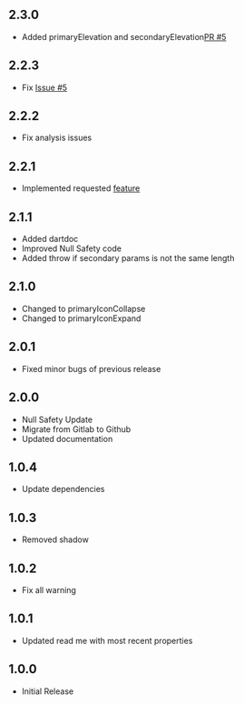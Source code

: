 ## 2.3.0
-  Added primaryElevation and secondaryElevation[PR #5](https://github.com/lcsvcn/speed_dial_fab/pull/5)


## 2.2.3
- Fix [Issue #5](https://github.com/lcsvcn/speed_dial_fab/issues/4)

## 2.2.2
- Fix analysis issues

## 2.2.1

* Implemented requested [feature](https://github.com/lcsvcn/speed_dial_fab/issues/1)

## 2.1.1
* Added dartdoc
* Improved Null Safety code
* Added throw if secondary params is not the same length

## 2.1.0
* Changed to primaryIconCollapse
* Changed to primaryIconExpand

## 2.0.1

* Fixed minor bugs of previous release

## 2.0.0

* Null Safety Update
* Migrate from Gitlab to Github
* Updated documentation

## 1.0.4

* Update dependencies

## 1.0.3

* Removed shadow

## 1.0.2

* Fix all warning

## 1.0.1

* Updated read me with most recent properties

## 1.0.0

* Initial Release
